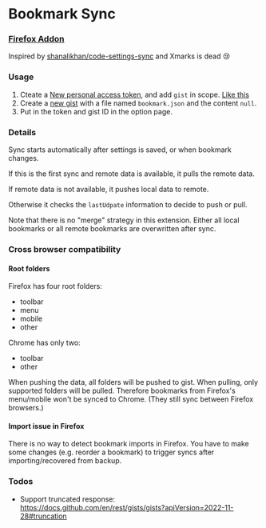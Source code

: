 # Bookmark Sync

### [Firefox Addon](https://addons.mozilla.org/firefox/addon/bookmark-sync/)

Inspired by [shanalikhan/code-settings-sync](https://github.com/shanalikhan/code-settings-sync) and Xmarks is dead :cry:

### Usage

1. Cteate a [New personal access token](https://github.com/settings/tokens/new), and add `gist` in scope. [Like this](https://github.com/shanalikhan/code-settings-sync#steps-to-get-a-personal-access-token-from-github)
2. Create a [new gist](https://gist.github.com/) with a file named `bookmark.json` and the content `null`.
3. Put in the token and gist ID in the option page.

### Details

Sync starts automatically after settings is saved, or when bookmark changes.

If this is the first sync and remote data is available, it pulls the remote data. 

If remote data is not available, it pushes local data to remote.

Otherwise it checks the `lastUdpate` information to decide to push or pull.

Note that there is no "merge" strategy in this extension. Either all local bookmarks or all remote bookmarks are overwritten after sync.

### Cross browser compatibility

#### Root folders

Firefox has four root folders:

* toolbar
* menu
* mobile
* other

Chrome has only two:

* toolbar
* other

When pushing the data, all folders will be pushed to gist. When pulling, only supported folders will be pulled. Therefore bookmarks from Firefox's menu/mobile won't be synced to Chrome. (They still sync between Firefox browsers.)

#### Import issue in Firefox

There is no way to detect bookmark imports in Firefox. You have to make some changes (e.g. reorder a bookmark) to trigger syncs after importing/recovered from backup.

### Todos

* Support truncated response: https://docs.github.com/en/rest/gists/gists?apiVersion=2022-11-28#truncation
